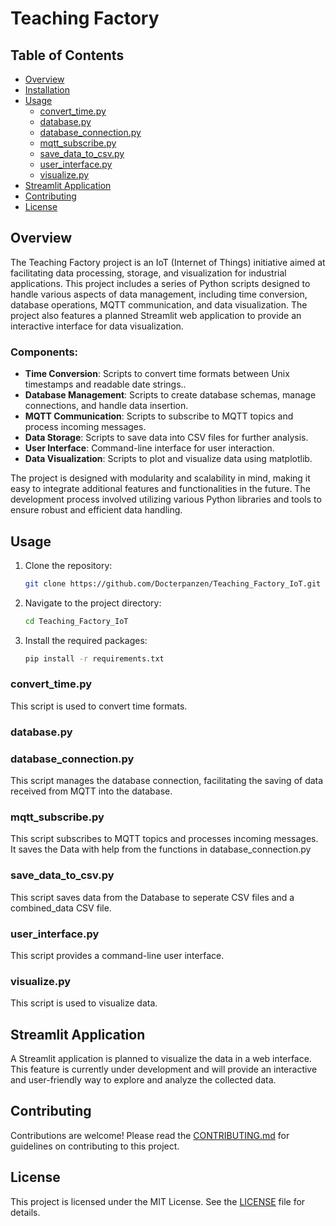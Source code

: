 # Teaching Factory

## Table of Contents
- [Overview](#overview)
- [Installation](#installation)
- [Usage](#usage)
  - [convert_time.py](#convert_timepy)
  - [database.py](#databasepy)
  - [database_connection.py](#database_connectionpy)
  - [mqtt_subscribe.py](#mqtt_subscribepy)
  - [save_data_to_csv.py](#save_data_to_csvpy)
  - [user_interface.py](#user_interfacepy)
  - [visualize.py](#visualizepy)
- [Streamlit Application](#streamlit-application)
- [Contributing](#contributing)
- [License](#license)

## Overview
The Teaching Factory project is an IoT (Internet of Things) initiative aimed at facilitating data processing, storage, and visualization for industrial applications. This project includes a series of Python scripts designed to handle various aspects of data management, including time conversion, database operations, MQTT communication, and data visualization. The project also features a planned Streamlit web application to provide an interactive interface for data visualization.

### Components:
- **Time Conversion**: Scripts to convert time formats between Unix timestamps and readable date strings..
- **Database Management**: Scripts to create database schemas, manage connections, and handle data insertion.
- **MQTT Communication**: Scripts to subscribe to MQTT topics and process incoming messages.
- **Data Storage**: Scripts to save data into CSV files for further analysis.
- **User Interface**: Command-line interface for user interaction.
- **Data Visualization**: Scripts to plot and visualize data using matplotlib.

The project is designed with modularity and scalability in mind, making it easy to integrate additional features and functionalities in the future. The development process involved utilizing various Python libraries and tools to ensure robust and efficient data handling.

## Usage

1. Clone the repository:
   ```bash
   git clone https://github.com/Docterpanzen/Teaching_Factory_IoT.git
   ```

2. Navigate to the project directory:
    ```bash
    cd Teaching_Factory_IoT
    ```

3. Install the required packages:
    ```bash
    pip install -r requirements.txt
    ```

### convert_time.py
This script is used to convert time formats.

### database.py


### database_connection.py
This script manages the database connection, facilitating the saving of data received from MQTT into the database.

### mqtt_subscribe.py
This script subscribes to MQTT topics and processes incoming messages. It saves the Data with help from the functions in database_connection.py

### save_data_to_csv.py
This script saves data from the Database to seperate CSV files and a combined_data CSV file.

### user_interface.py
This script provides a command-line user interface.

### visualize.py
This script is used to visualize data.

## Streamlit Application
A Streamlit application is planned to visualize the data in a web interface. This feature is currently under development and will provide an interactive and user-friendly way to explore and analyze the collected data.

## Contributing
Contributions are welcome! Please read the [CONTRIBUTING.md](CONTRIBUTING.md) for guidelines on contributing to this project.

## License
This project is licensed under the MIT License. See the [LICENSE](LICENSE) file for details.
